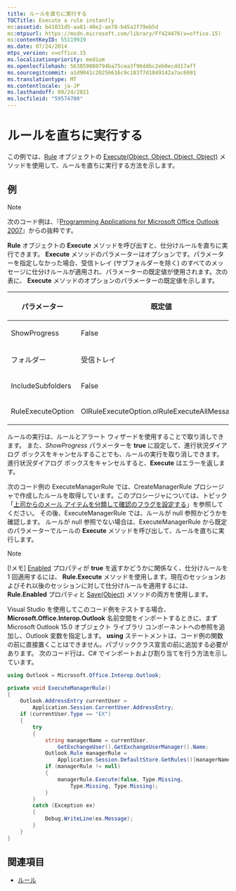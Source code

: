 ```yaml
---
title: ルールを直ちに実行する
TOCTitle: Execute a rule instantly
ms:assetid: b41031d5-aa81-40e2-ae78-b45a2f79eb5d
ms:mtpsurl: https://msdn.microsoft.com/library/Ff424476(v=office.15)
ms:contentKeyID: 55119919
ms.date: 07/24/2014
mtps_version: v=office.15
ms.localizationpriority: medium
ms.openlocfilehash: 563859880794ba75cea3f96ddbc2eb0ecdd17aff
ms.sourcegitcommit: a1d9041c20256616c9c183f7d1049142a7ac6991
ms.translationtype: MT
ms.contentlocale: ja-JP
ms.lasthandoff: 09/24/2021
ms.locfileid: "59574700"
---
```

# <a name="execute-a-rule-instantly"></a>ルールを直ちに実行する

この例では、[Rule](https://msdn.microsoft.com/library/bb647152\(v=office.15\)) オブジェクトの [Execute(Object, Object, Object, Object)](https://msdn.microsoft.com/library/bb645769\(v=office.15\)) メソッドを使用して、ルールを直ちに実行する方法を示します。

## <a name="example"></a>例

> [!NOTE] 
> 次のコード例は、『[Programming Applications for Microsoft Office Outlook 2007](https://www.amazon.com/gp/product/0735622493?ie=UTF8&tag=msmsdn-20&linkCode=as2&camp=1789&creative=9325&creativeASIN=0735622493)』からの抜粋です。

**Rule** オブジェクトの **Execute** メソッドを呼び出すと、仕分けルールを直ちに実行できます。 **Execute** メソッドのパラメーターはオプションです。パラメーターを指定しなかった場合、受信トレイ (サブフォルダーを除く) のすべてのメッセージに仕分けルールが適用され、パラメーターの既定値が使用されます。次の表に、 **Execute** メソッドのオプションのパラメーターの既定値を示します。

<table>
<colgroup>
<col style="width: 50%" />
<col style="width: 50%" />
</colgroup>
<thead>
<tr class="header">
<th><p>パラメーター</p></th>
<th><p>既定値</p></th>
</tr>
</thead>
<tbody>
<tr class="odd">
<td><p>ShowProgress</p></td>
<td><p>False</p></td>
</tr>
<tr class="even">
<td><p>フォルダー</p></td>
<td><p>受信トレイ</p></td>
</tr>
<tr class="odd">
<td><p>IncludeSubfolders</p></td>
<td><p>False</p></td>
</tr>
<tr class="even">
<td><p>RuleExecuteOption</p></td>
<td><p>OlRuleExecuteOption.olRuleExecuteAllMessages</p></td>
</tr>
</tbody>
</table>


ルールの実行は、ルールとアラート ウィザードを使用することで取り消しできます。 また、*ShowProgress* パラメーターを **true** に設定して、進行状況ダイアログ ボックスをキャンセルすることでも、ルールの実行を取り消しできます。 進行状況ダイアログ ボックスをキャンセルすると、**Execute** はエラーを返します。

次のコード例の ExecuteManagerRule では、CreateManagerRule プロシージャで作成したルールを取得しています。このプロシージャについては、トピック「[上司からのメール アイテムを分類して確認のフラグを設定する](how-to-create-a-rule-to-file-mail-items-from-a-manager-and-flag-them-for-follow-up.md)」を参照してください。 その後、ExecuteManagerRule では、ルールが null 参照かどうかを確認します。 ルールが null 参照でない場合は、ExecuteManagerRule から既定のパラメーターでルールの **Execute** メソッドを呼び出して、ルールを直ちに実行します。

> [!NOTE]
> [!メモ] [Enabled](https://msdn.microsoft.com/library/bb609147(v=office.15)) プロパティが **true** を返すかどうかに関係なく、仕分けルールを 1 回適用するには、 **Rule.Execute** メソッドを使用します。現在のセッションおよびそれ以後のセッションに対して仕分けルールを適用するには、 **Rule.Enabled** プロパティと [Save(Object)](https://msdn.microsoft.com/library/bb610738(v=office.15)) メソッドの両方を使用します。

Visual Studio を使用してこのコード例をテストする場合、**Microsoft.Office.Interop.Outlook** 名前空間をインポートするときに、まず Microsoft Outlook 15.0 オブジェクト ライブラリ コンポーネントへの参照を追加し、Outlook 変数を指定します。 **using** ステートメントは、コード例の関数の前に直接置くことはできません。パブリッククラス宣言の前に追加する必要があります。 次のコード行は、C\# でインポートおよび割り当てを行う方法を示しています。

```csharp
using Outlook = Microsoft.Office.Interop.Outlook;
```


```csharp
private void ExecuteManagerRule()
{
    Outlook.AddressEntry currentUser =
        Application.Session.CurrentUser.AddressEntry;
    if (currentUser.Type == "EX")
    {
        try
        {
            string managerName = currentUser.
                GetExchangeUser().GetExchangeUserManager().Name;
            Outlook.Rule managerRule =
                Application.Session.DefaultStore.GetRules()[managerName];
            if (managerRule != null)
            {
                managerRule.Execute(false, Type.Missing,
                    Type.Missing, Type.Missing);
            }
        }
        catch (Exception ex)
        {
            Debug.WriteLine(ex.Message);
        }
    }
}
```

## <a name="see-also"></a>関連項目

- [ルール](rules.md)

